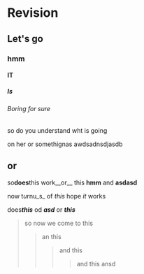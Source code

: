 # Revision
## Let's go
### hmm
#### IT
##### Is

###### Boring for sure

so do you understand wht is going 

on her or somethignas      awdsadnsdjasdb

or
--------

so**does**this work__or__ this **hmm** and __asdasd__

now t*u*rnu_s_ of *this* hope _it_ works

does***this*** od _**asd**_ or __*this*__ 

>so now we come
>to this
>>an this
>>>and this
>>>>and this
>>ansd